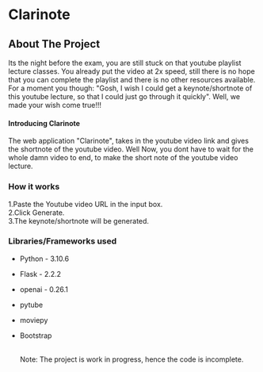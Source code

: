 # Clarinote
<!-- ABOUT THE PROJECT -->
## About The Project
Its the night before the exam, you are still stuck on that youtube playlist lecture classes. You already put the video at 2x speed, still there is no hope that you can complete the playlist and there is no other resources available. For a moment you though: "Gosh, I wish I could get a keynote/shortnote of this youtube lecture, so that I could just go through it quickly". Well, we made your wish come true!!! 
<br />
#### Introducing Clarinote
The web application "Clarinote", takes in the youtube video link and gives the shortnote of the youtube video.
Well Now, you dont have to wait for the whole damn video to end, to make the short note of the youtube video lecture.

### How it works
1.Paste the Youtube video URL in the input box.<br />
2.Click Generate.<br />
3.The keynote/shortnote will be generated.

### Libraries/Frameworks used

* Python - 3.10.6
* Flask - 2.2.2
* openai - 0.26.1
* pytube
* moviepy
* Bootstrap

  <br/>
  Note: The project is work in progress, hence the code is incomplete.




